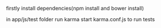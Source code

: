 firstly install dependencies(npm install and bower install)

in app/js/test folder run karma start karma.conf.js to run tests
